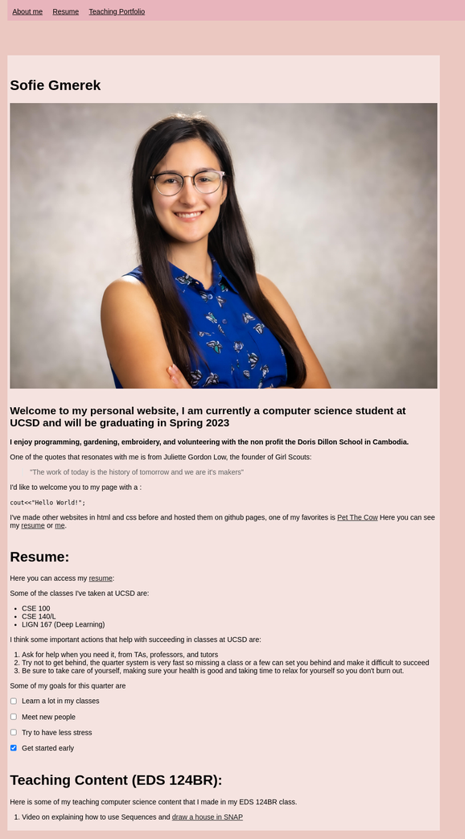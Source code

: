 <style>
body, html{
    background-color: #EBC8c1;
    font-family: Tahoma, sans-serif;
    color: black;
    scroll-behavior: smooth;
    margin-top: 20px;
    margin: auto;
    justify-content: center;
    max-width: 960px;
    margin-top: 30px;
}

.main{
    background-color: #F5E3E0;
    margin-top: 0px;
    padding:5px

}


.nav ul{    
 justify-content: center;

  background-color: #e8b4bc;;
  list-style-type: none;
  margin: 0px;
  margin-bottom:10px;
  padding: 0;
  overflow: hidden;
  color: black;
  position: fixed;
  width: 950px;
  top: 0; /* Position the navbar at the top of the page */
}

.nav li{
   display: inline;
   float: left;
  color: black;
  margin-top: 5px;
}

.nav a{
  display: block;
  padding: 10px;
  color: black;

}

.nav li a:hover {
  background-color:  #D282A6;
}



 </style>

<div class="nav">
<ul >
  <li><a href="#headshot">About me</a></li>
  <li ><a href="#resume">Resume</a></li>
  <li><a href="#teaching">Teaching Portfolio</a></li>
</ul>
</div>


<div class="main" markdown="1">

# Sofie Gmerek


<a name="headshot"></a>![my_headshot](headshot1.jpeg) 
## Welcome to my personal website, I am currently a computer science student at UCSD and will be graduating in Spring 2023

**I enjoy programming, gardening, embroidery, and volunteering with the non profit the Doris Dillon School in Cambodia.**

One of the quotes that resonates with me is from Juliette Gordon Low, the founder of Girl Scouts:
>"The work of today is the history of tomorrow and we are it's makers" 

I'd like to welcome you to my page with a : 

``` cout<<"Hello World!"; ```


I've made other websites in html and css before and hosted them on github pages, one of my favorites is [Pet The Cow](https://petthecow.com/)
Here you can see my [resume](#resume) or [me](#headshot).



# <a name="resume"></a> Resume:
Here you can access my [resume](resume.png):


Some of the classes I've taken at UCSD are: 
- CSE 100 
- CSE 140/L 
- LIGN 167 (Deep Learning)

I think some important actions that help with succeeding in classes at UCSD are:
1. Ask for help when you need it, from TAs, professors, and tutors
2. Try not to get behind, the quarter system is very fast so missing a class or a few can set you behind and make it difficult to succeed
3. Be sure to take care of yourself, making sure your health is good and taking time to relax for yourself so you don't burn out.

Some of my goals for this quarter are
- [ ] Learn a lot in my classes
- [ ] Meet new people
- [ ] Try to have less stress
- [X] Get started early


# <a name="teaching"></a> Teaching Content (EDS 124BR):

Here is some of my teaching computer science content that I made in my EDS 124BR class.

1. Video on explaining how to use Sequences and [draw a house in SNAP](https://youtu.be/JIGq2CLCKLk)

</div>

